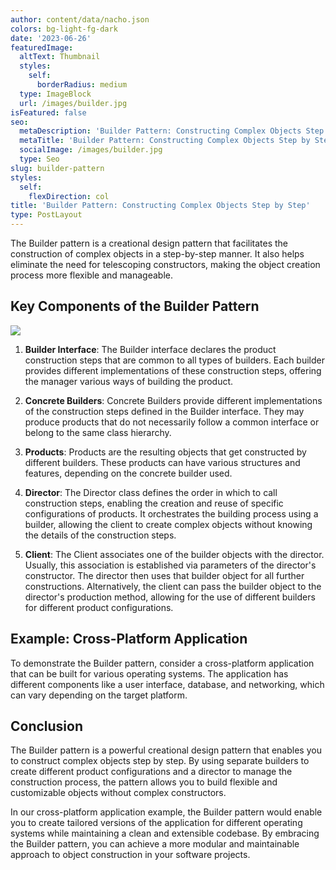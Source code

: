 ```yaml
---
author: content/data/nacho.json
colors: bg-light-fg-dark
date: '2023-06-26'
featuredImage:
  altText: Thumbnail
  styles:
    self:
      borderRadius: medium
  type: ImageBlock
  url: /images/builder.jpg
isFeatured: false
seo:
  metaDescription: 'Builder Pattern: Constructing Complex Objects Step by Step.'
  metaTitle: 'Builder Pattern: Constructing Complex Objects Step by Step'
  socialImage: /images/builder.jpg
  type: Seo
slug: builder-pattern
styles:
  self:
    flexDirection: col
title: 'Builder Pattern: Constructing Complex Objects Step by Step'
type: PostLayout
---
```


The Builder pattern is a creational design pattern that facilitates the construction of complex objects in a step-by-step manner. It also helps eliminate the need for telescoping constructors, making the object creation process more flexible and manageable.

## Key Components of the Builder Pattern
![](/images/builder-structure.png)
1.  **Builder Interface**: The Builder interface declares the product construction steps that are common to all types of builders. Each builder provides different implementations of these construction steps, offering the manager various ways of building the product.
    
2.  **Concrete Builders**: Concrete Builders provide different implementations of the construction steps defined in the Builder interface. They may produce products that do not necessarily follow a common interface or belong to the same class hierarchy.
    
3.  **Products**: Products are the resulting objects that get constructed by different builders. These products can have various structures and features, depending on the concrete builder used.
    
4.  **Director**: The Director class defines the order in which to call construction steps, enabling the creation and reuse of specific configurations of products. It orchestrates the building process using a builder, allowing the client to create complex objects without knowing the details of the construction steps.
    
5.  **Client**: The Client associates one of the builder objects with the director. Usually, this association is established via parameters of the director's constructor. The director then uses that builder object for all further constructions. Alternatively, the client can pass the builder object to the director's production method, allowing for the use of different builders for different product configurations.
    

## Example: Cross-Platform Application

To demonstrate the Builder pattern, consider a cross-platform application that can be built for various operating systems. The application has different components like a user interface, database, and networking, which can vary depending on the target platform.

## Conclusion

The Builder pattern is a powerful creational design pattern that enables you to construct complex objects step by step. By using separate builders to create different product configurations and a director to manage the construction process, the pattern allows you to build flexible and customizable objects without complex constructors.

In our cross-platform application example, the Builder pattern would enable you to create tailored versions of the application for different operating systems while maintaining a clean and extensible codebase. By embracing the Builder pattern, you can achieve a more modular and maintainable approach to object construction in your software projects.